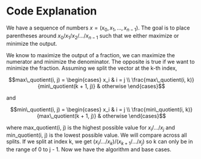 # Code Explanation
We have a sequence of numbers $` x = (x_0, x_1, \ldots, x_{n - 1}) `$. The goal is to place parentheses around $` x_0 / x_1 / x_2 / \ldots / x_{n - 1} `$ such that we either maximize or minimize the output.

We know to maximize the output of a fraction, we can maximize the numerator and minimize the denominator. The opposite is true if we want to minimize the fraction. Assuming we split the vector at the k-th index,
```math
max\_quotient(i, j) =
\begin{cases}
  x_i & i = j \\
  \frac{max\_quotient(i, k)}{min\_quotient(k + 1, j)} & otherwise
\end{cases}
```
and
```math
min\_quotient(i, j) =
\begin{cases}
  x_i & i = j \\
  \frac{min\_quotient(i, k)}{max\_quotient(k + 1, j)} & otherwise
\end{cases}
```
where max_quotient(i, j) is the highest possible value for $` x_i / \ldots / x_j `$ and min_quotient(i, j) is the lowest possible value. We will compare across all splits. If we split at index k, we get $` (x_i / \ldots / x_k) / (x_{k + 1} / \ldots / x_j) `$ so k can only be in the range of 0 to j - 1. Now we have the algorithm and base cases.
